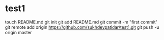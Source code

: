 test1
=====
touch README.md
git init
git add README.md
git commit -m "first commit"
git remote add origin https://github.com/sukhdevpatidar/test1.git
git push -u origin master
